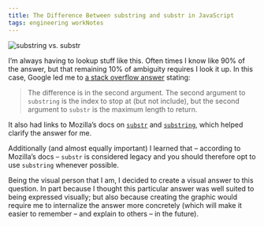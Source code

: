 ```yaml
---
title: The Difference Between substring and substr in JavaScript
tags: engineering workNotes
---
```


![substring vs. substr](https://cdn.jim-nielsen.com/blog/2019/substring-vs-substr.png)

I’m always having to lookup stuff like this. Often times I know like 90% of the answer, but that remaining 10% of ambiguity requires I look it up. In this case, Google led me to [a stack overflow answer](https://stackoverflow.com/questions/3745515/what-is-the-difference-between-substr-and-substring) stating:

> The difference is in the second argument. The second argument to `substring` is the index to stop at (but not include), but the second argument to `substr` is the maximum length to return.

It also had links to Mozilla’s docs on [`substr`](https://developer.mozilla.org/en/JavaScript/Reference/Global_Objects/String/substr) and [`substring`](https://developer.mozilla.org/en/JavaScript/Reference/Global_Objects/String/substring), which helped clarify the answer for me.

Additionally (and almost equally important) I learned that – according to Mozilla’s docs – `substr` is considered legacy and you should therefore opt to use `substring` whenever possible.

Being the visual person that I am, I decided to create a visual answer to this question. In part because I thought this particular answer was well suited to being expressed visually; but also because creating the graphic would require me to internalize the answer more concretely (which will make it easier to remember – and explain to others – in the future).
